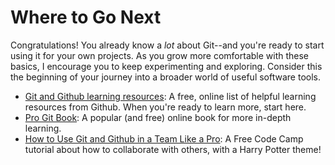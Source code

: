 # Where to Go Next

Congratulations! You already know a *lot* about Git--and you're ready to start using it for your own projects. As you grow more comfortable with these basics, I encourage you to keep experimenting and exploring. Consider this the beginning of your journey into a broader world of useful software tools.

* [Git and Github learning resources](https://docs.github.com/en/get-started/quickstart/git-and-github-learning-resources): A free, online list of helpful learning resources from Github. When you're ready to learn more, start here.
* [Pro Git Book](https://git-scm.com/book/en/v2):  A popular (and free) online book for more in-depth learning.
* [How to Use Git and Github in a Team Like a Pro](https://www.freecodecamp.org/news/how-to-use-git-and-github-in-a-team-like-a-pro/):  A Free Code Camp tutorial about how to collaborate with others, with a Harry Potter theme!

<div style="page-break-after: always; break-after: page;"></div>
